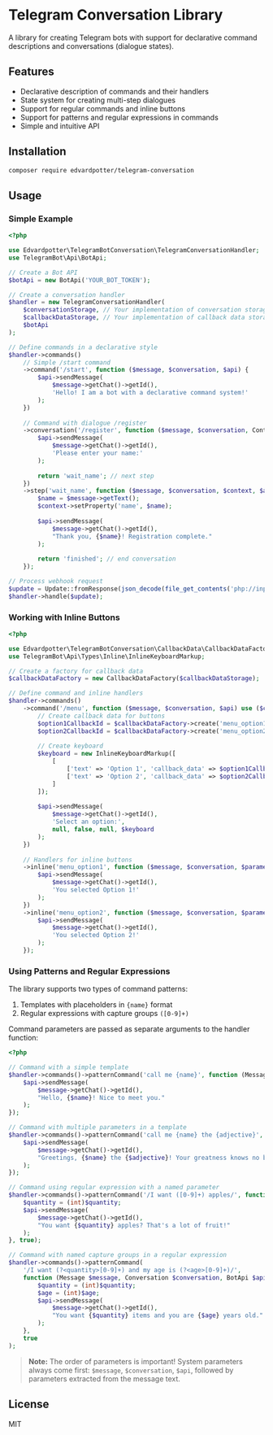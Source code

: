 # Telegram Conversation Library

A library for creating Telegram bots with support for declarative command descriptions and conversations (dialogue states).

## Features

- Declarative description of commands and their handlers
- State system for creating multi-step dialogues
- Support for regular commands and inline buttons
- Support for patterns and regular expressions in commands
- Simple and intuitive API

## Installation

```bash
composer require edvardpotter/telegram-conversation
```

## Usage

### Simple Example

```php
<?php

use Edvardpotter\TelegramBotConversation\TelegramConversationHandler;
use TelegramBot\Api\BotApi;

// Create a Bot API
$botApi = new BotApi('YOUR_BOT_TOKEN');

// Create a conversation handler
$handler = new TelegramConversationHandler(
    $conversationStorage, // Your implementation of conversation storage
    $callbackDataStorage, // Your implementation of callback data storage
    $botApi
);

// Define commands in a declarative style
$handler->commands()
    // Simple /start command
    ->command('/start', function ($message, $conversation, $api) {
        $api->sendMessage(
            $message->getChat()->getId(),
            'Hello! I am a bot with a declarative command system!'
        );
    })
    
    // Command with dialogue /register
    ->conversation('/register', function ($message, $conversation, Context $context, $api) {
        $api->sendMessage(
            $message->getChat()->getId(),
            'Please enter your name:'
        );
        
        return 'wait_name'; // next step
    })
    ->step('wait_name', function ($message, $conversation, $context, $api) {
        $name = $message->getText();
        $context->setProperty('name', $name);
        
        $api->sendMessage(
            $message->getChat()->getId(),
            "Thank you, {$name}! Registration complete."
        );
        
        return 'finished'; // end conversation
    });

// Process webhook request
$update = Update::fromResponse(json_decode(file_get_contents('php://input'), true));
$handler->handle($update);
```

### Working with Inline Buttons

```php
<?php

use Edvardpotter\TelegramBotConversation\CallbackData\CallbackDataFactory;
use TelegramBot\Api\Types\Inline\InlineKeyboardMarkup;

// Create a factory for callback data
$callbackDataFactory = new CallbackDataFactory($callbackDataStorage);

// Define command and inline handlers
$handler->commands()
    ->command('/menu', function ($message, $conversation, $api) use ($callbackDataFactory) {
        // Create callback data for buttons
        $option1CallbackId = $callbackDataFactory->create('menu_option1');
        $option2CallbackId = $callbackDataFactory->create('menu_option2');
        
        // Create keyboard
        $keyboard = new InlineKeyboardMarkup([
            [
                ['text' => 'Option 1', 'callback_data' => $option1CallbackId],
                ['text' => 'Option 2', 'callback_data' => $option2CallbackId]
            ]
        ]);
        
        $api->sendMessage(
            $message->getChat()->getId(),
            'Select an option:',
            null, false, null, $keyboard
        );
    })
    
    // Handlers for inline buttons
    ->inline('menu_option1', function ($message, $conversation, $parameters, $api) {
        $api->sendMessage(
            $message->getChat()->getId(),
            'You selected Option 1!'
        );
    })
    ->inline('menu_option2', function ($message, $conversation, $parameters, $api) {
        $api->sendMessage(
            $message->getChat()->getId(),
            'You selected Option 2!'
        );
    });
```

### Using Patterns and Regular Expressions

The library supports two types of command patterns:

1. Templates with placeholders in `{name}` format
2. Regular expressions with capture groups `([0-9]+)`

Command parameters are passed as separate arguments to the handler function:

```php
<?php

// Command with a simple template
$handler->commands()->patternCommand('call me {name}', function (Message $message, Conversation $conversation, BotApi $api, string $name) {
    $api->sendMessage(
        $message->getChat()->getId(),
        "Hello, {$name}! Nice to meet you."
    );
});

// Command with multiple parameters in a template
$handler->commands()->patternCommand('call me {name} the {adjective}', function (Message $message, Conversation $conversation, BotApi $api, string $name, string $adjective) {
    $api->sendMessage(
        $message->getChat()->getId(),
        "Greetings, {$name} the {$adjective}! Your greatness knows no bounds!"
    );
});

// Command using regular expression with a named parameter
$handler->commands()->patternCommand('/I want ([0-9]+) apples/', function (Message $message, Conversation $conversation, BotApi $api, string $quantity) {
    $quantity = (int)$quantity;
    $api->sendMessage(
        $message->getChat()->getId(),
        "You want {$quantity} apples? That's a lot of fruit!"
    );
}, true);

// Command with named capture groups in a regular expression
$handler->commands()->patternCommand(
    '/I want (?<quantity>[0-9]+) and my age is (?<age>[0-9]+)/',
    function (Message $message, Conversation $conversation, BotApi $api, string $quantity, string $age) {
        $quantity = (int)$quantity;
        $age = (int)$age;
        $api->sendMessage(
            $message->getChat()->getId(),
            "You want {$quantity} items and you are {$age} years old."
        );
    },
    true
);
```

> **Note:** The order of parameters is important! System parameters always come first: `$message`, `$conversation`, `$api`, followed by parameters extracted from the message text.

## License

MIT 
